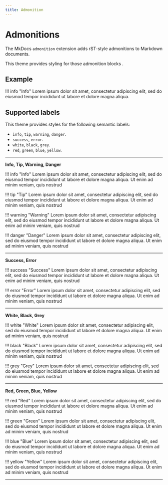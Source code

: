 ```yaml
---
title: Admonition
---
```


# Admonitions

The MkDocs `admonition` extension adds rST-style admonitions to 
Markdown documents.

This theme provides styling for those admonition blocks .

## Example

!!! info "Info"
    Lorem ipsum dolor sit amet, consectetur adipiscing elit, sed do 
    eiusmod tempor incididunt ut labore et dolore magna aliqua. 

## Supported labels

This theme provides styles for the following semantic labels:

* `info`, `tip`, `warning`, `danger`.
* `success`, `error`.
* `white`, `black`, `grey`.
* `red`, `green`, `blue`, `yellow`.

---

**Info, Tip, Warning, Danger**

!!! info "Info"
    Lorem ipsum dolor sit amet, consectetur adipiscing elit, sed do eiusmod tempor 
    incididunt ut labore et dolore magna aliqua. Ut enim ad minim veniam, quis nostrud 

!!! tip "Tip"
    Lorem ipsum dolor sit amet, consectetur adipiscing elit, sed do eiusmod tempor 
    incididunt ut labore et dolore magna aliqua. Ut enim ad minim veniam, quis nostrud 

!!! warning "Warning"
    Lorem ipsum dolor sit amet, consectetur adipiscing elit, sed do eiusmod tempor 
    incididunt ut labore et dolore magna aliqua. Ut enim ad minim veniam, quis nostrud 

!!! danger "Danger"
    Lorem ipsum dolor sit amet, consectetur adipiscing elit, sed do eiusmod tempor 
    incididunt ut labore et dolore magna aliqua. Ut enim ad minim veniam, quis nostrud 

---

**Success, Error**

!!! success "Success"
    Lorem ipsum dolor sit amet, consectetur adipiscing elit, sed do eiusmod tempor 
    incididunt ut labore et dolore magna aliqua. Ut enim ad minim veniam, quis nostrud 

!!! error "Error"
    Lorem ipsum dolor sit amet, consectetur adipiscing elit, sed do eiusmod tempor 
    incididunt ut labore et dolore magna aliqua. Ut enim ad minim veniam, quis nostrud 

---

**White, Black, Grey**

!!! white "White"
    Lorem ipsum dolor sit amet, consectetur adipiscing elit, sed do eiusmod tempor 
    incididunt ut labore et dolore magna aliqua. Ut enim ad minim veniam, quis nostrud 

!!! black "Black"
    Lorem ipsum dolor sit amet, consectetur adipiscing elit, sed do eiusmod tempor 
    incididunt ut labore et dolore magna aliqua. Ut enim ad minim veniam, quis nostrud 

!!! grey "Grey"
    Lorem ipsum dolor sit amet, consectetur adipiscing elit, sed do eiusmod tempor 
    incididunt ut labore et dolore magna aliqua. Ut enim ad minim veniam, quis nostrud 

---

**Red, Green, Blue, Yellow**

!!! red "Red"
    Lorem ipsum dolor sit amet, consectetur adipiscing elit, sed do eiusmod tempor 
    incididunt ut labore et dolore magna aliqua. Ut enim ad minim veniam, quis nostrud 

!!! green "Green"
    Lorem ipsum dolor sit amet, consectetur adipiscing elit, sed do eiusmod tempor 
    incididunt ut labore et dolore magna aliqua. Ut enim ad minim veniam, quis nostrud 

!!! blue "Blue"
    Lorem ipsum dolor sit amet, consectetur adipiscing elit, sed do eiusmod tempor 
    incididunt ut labore et dolore magna aliqua. Ut enim ad minim veniam, quis nostrud 

!!! yellow "Yellow"
    Lorem ipsum dolor sit amet, consectetur adipiscing elit, sed do eiusmod tempor 
    incididunt ut labore et dolore magna aliqua. Ut enim ad minim veniam, quis nostrud 

---
